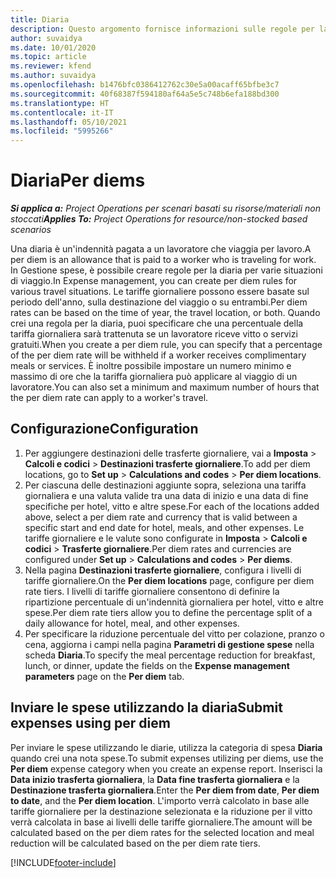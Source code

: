 ```yaml
---
title: Diaria
description: Questo argomento fornisce informazioni sulle regole per la diaria utilizzate in Gestione spese.
author: suvaidya
ms.date: 10/01/2020
ms.topic: article
ms.reviewer: kfend
ms.author: suvaidya
ms.openlocfilehash: b1476bfc0386412762c30e5a00acaff65bfbe3c7
ms.sourcegitcommit: 40f68387f594180af64a5e5c748b6efa188bd300
ms.translationtype: HT
ms.contentlocale: it-IT
ms.lasthandoff: 05/10/2021
ms.locfileid: "5995266"
---
```

# <a name="per-diems"></a><span data-ttu-id="19168-103">Diaria</span><span class="sxs-lookup"><span data-stu-id="19168-103">Per diems</span></span>

<span data-ttu-id="19168-104">_**Si applica a:** Project Operations per scenari basati su risorse/materiali non stoccati_</span><span class="sxs-lookup"><span data-stu-id="19168-104">_**Applies To:** Project Operations for resource/non-stocked based scenarios_</span></span>


<span data-ttu-id="19168-105">Una diaria è un'indennità pagata a un lavoratore che viaggia per lavoro.</span><span class="sxs-lookup"><span data-stu-id="19168-105">A per diem is an allowance that is paid to a worker who is traveling for work.</span></span> <span data-ttu-id="19168-106">In Gestione spese, è possibile creare regole per la diaria per varie situazioni di viaggio.</span><span class="sxs-lookup"><span data-stu-id="19168-106">In Expense management, you can create per diem rules for  various travel situations.</span></span> <span data-ttu-id="19168-107">Le tariffe giornaliere possono essere basate sul periodo dell'anno, sulla destinazione del viaggio o su entrambi.</span><span class="sxs-lookup"><span data-stu-id="19168-107">Per diem rates can be based on the time of year, the travel location, or both.</span></span> <span data-ttu-id="19168-108">Quando crei una regola per la diaria, puoi specificare che una percentuale della tariffa giornaliera sarà trattenuta se un lavoratore riceve vitto o servizi gratuiti.</span><span class="sxs-lookup"><span data-stu-id="19168-108">When you create a per diem  rule, you can specify that a percentage of the per diem rate will be withheld if a worker receives complimentary meals or services.</span></span> <span data-ttu-id="19168-109">È inoltre possibile impostare un numero minimo e massimo di ore che la tariffa giornaliera può applicare al viaggio di un lavoratore.</span><span class="sxs-lookup"><span data-stu-id="19168-109">You can also set a minimum and maximum number of hours that the per diem rate can apply to a worker's travel.</span></span>

## <a name="configuration"></a><span data-ttu-id="19168-110">Configurazione</span><span class="sxs-lookup"><span data-stu-id="19168-110">Configuration</span></span> 

1. <span data-ttu-id="19168-111">Per aggiungere destinazioni delle trasferte giornaliere, vai a **Imposta** > **Calcoli e codici** > **Destinazioni trasferte giornaliere**.</span><span class="sxs-lookup"><span data-stu-id="19168-111">To add per diem locations, go to **Set up** > **Calculations and codes** > **Per diem locations**.</span></span>
2. <span data-ttu-id="19168-112">Per ciascuna delle destinazioni aggiunte sopra, seleziona una tariffa giornaliera e una valuta valide tra una data di inizio e una data di fine specifiche per hotel, vitto e altre spese.</span><span class="sxs-lookup"><span data-stu-id="19168-112">For each of the locations added above, select a per diem rate and currency that is valid between a specific start and end date for hotel, meals, and other expenses.</span></span> <span data-ttu-id="19168-113">Le tariffe giornaliere e le valute sono configurate in **Imposta** > **Calcoli e codici** > **Trasferte giornaliere**.</span><span class="sxs-lookup"><span data-stu-id="19168-113">Per diem rates and currencies are configured under **Set up** > **Calculations and codes** > **Per diems**.</span></span>
3. <span data-ttu-id="19168-114">Nella pagina **Destinazioni trasferte giornaliere**, configura i livelli di tariffe giornaliere.</span><span class="sxs-lookup"><span data-stu-id="19168-114">On the **Per diem locations** page, configure per diem rate tiers.</span></span> <span data-ttu-id="19168-115">I livelli di tariffe giornaliere consentono di definire la ripartizione percentuale di un'indennità giornaliera per hotel, vitto e altre spese.</span><span class="sxs-lookup"><span data-stu-id="19168-115">Per diem rate tiers allow you to define the percentage split of a daily allowance for hotel, meal, and other expenses.</span></span> 
4. <span data-ttu-id="19168-116">Per specificare la riduzione percentuale del vitto per colazione, pranzo o cena, aggiorna i campi nella pagina **Parametri di gestione spese** nella scheda **Diaria**.</span><span class="sxs-lookup"><span data-stu-id="19168-116">To specify the meal percentage reduction for breakfast, lunch, or dinner, update the fields on the **Expense management parameters** page on the **Per diem** tab.</span></span> 
    
## <a name="submit-expenses-using-per-diem"></a><span data-ttu-id="19168-117">Inviare le spese utilizzando la diaria</span><span class="sxs-lookup"><span data-stu-id="19168-117">Submit expenses using per diem</span></span>
<span data-ttu-id="19168-118">Per inviare le spese utilizzando le diarie, utilizza la categoria di spesa **Diaria** quando crei una nota spese.</span><span class="sxs-lookup"><span data-stu-id="19168-118">To submit expenses utilizing per diems, use the **Per diem** expense category when you create an expense report.</span></span> <span data-ttu-id="19168-119">Inserisci la **Data inizio trasferta giornaliera**, la **Data fine trasferta giornaliera** e la **Destinazione trasferta giornaliera**.</span><span class="sxs-lookup"><span data-stu-id="19168-119">Enter the **Per diem from date**, **Per diem to date**,  and the **Per diem location**.</span></span> <span data-ttu-id="19168-120">L'importo verrà calcolato in base alle tariffe giornaliere per la destinazione selezionata e la riduzione per il vitto verrà calcolata in base ai livelli delle tariffe giornaliere.</span><span class="sxs-lookup"><span data-stu-id="19168-120">The amount will be calculated based on the per diem rates for the selected location and meal reduction will be calculated based on the per diem rate tiers.</span></span>


[!INCLUDE[footer-include](../includes/footer-banner.md)]